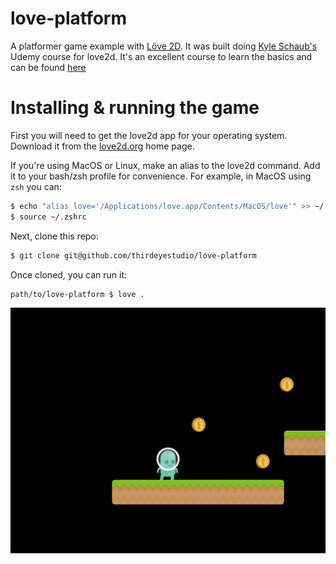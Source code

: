 # love-platform
A platformer game example with [Löve 2D](https://love2d.org). It was built doing [Kyle Schaub's](http://kyleschaub.com/) Udemy course for love2d. It's an excellent course to learn the basics and can be found [here](https://www.udemy.com/lua-love/)

# Installing & running the game

First you will need to get the love2d app for your operating system. Download it from the [love2d.org](https://love2d.org/) home page.

If you're using MacOS or Linux, make an alias to the love2d command. Add it to your bash/zsh profile for convenience. For example, in MacOS using `zsh` you can:

```bash
$ echo "alias love='/Applications/love.app/Contents/MacOS/love'" >> ~/.zshrc
$ source ~/.zshrc
```

Next, clone this repo:

```bash
$ git clone git@github.com/thirdeyestudio/love-platform
```

Once cloned, you can run it:

```bash
path/to/love-platform $ love .
```

![](https://raw.githubusercontent.com/thirdeyestudio/love-platform/master/imgs/screenshot.png)
